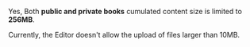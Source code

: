 Yes, Both **public and private books** cumulated content size is limited to **256MB**.

Currently, the Editor doesn't allow the upload of files larger than 10MB.

